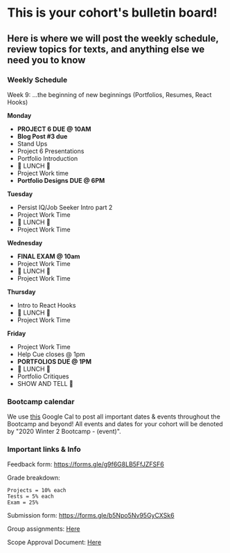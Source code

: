 # This is your cohort's bulletin board!

## Here is where we will post the weekly schedule, review topics for texts, and anything else we need you to know


<!-- ### Daily Schedule

_ALL TIMES ARE ESTIMATES FOR YOUR CONVIENICE AND AWARENESS AND ARE SUBJECT TO CHANGE_

We would like you to have a detailed a schedule to refer to now that we are online. However, we need to be super flexible with timing to allow for lessons to be extra juicy when YOU want them to be. **Never worry** if the real life timing isn't matching this estimate. We will adjust as needed and make sure the content gets covered and that you get the time you need for projects.  -->


### Weekly Schedule

Week 9: ...the beginning of new beginnings (Portfolios, Resumes, React Hooks)

**Monday**

-   **PROJECT 6 DUE @ 10AM**
-   **Blog Post #3 due**
-   Stand Ups 
-   Project 6 Presentations 
-   Portfolio Introduction
-   🍴 LUNCH 🍴
-   Project Work time
-   **Portfolio Designs DUE @ 6PM**


**Tuesday**

-   Persist IQ/Job Seeker Intro part 2
-   Project Work Time
-   🍴 LUNCH 🍴
-   Project Work Time

**Wednesday**

-   **FINAL EXAM @ 10am**
-   Project Work Time
-   🍴 LUNCH 🍴
-   Project Work Time

**Thursday**

-   Intro to React Hooks
-   🍴 LUNCH 🍴
-   Project Work Time


**Friday**

-   Project Work Time
-   Help Cue closes @ 1pm
-   **PORTFOLIOS DUE @ 1PM**
-   🍴 LUNCH 🍴
-   Portfolio Critiques
-   SHOW AND TELL 🎉

### Bootcamp calendar

We use [this](https://calendar.google.com/calendar/embed?src=hackeryou.com_ckj6930nr6kraakaisos09cccs%40group.calendar.google.com&ctz=America%2FToronto) Google Cal to post all important dates & events throughout the Bootcamp and beyond! All events and dates for your cohort will be denoted by "2020 Winter 2 Bootcamp - (event)".

### Important links & Info

Feedback form: https://forms.gle/g9f6G8LB5FfJZFSF6

Grade breakdown:

```
Projects = 10% each
Tests = 5% each
Exam = 25%
```

Submission form: https://forms.gle/b5Npo5Nv95GyCXSk6

Group assignments: [Here](https://docs.google.com/spreadsheets/d/1BJcOU0NTPuH9FJcuvqABjMNM2h8X24lpx_fPKzrO0m4/edit?usp=sharing)

Scope Approval Document: [Here](https://forms.gle/bFrTDVQpcpVUWqDw9)
